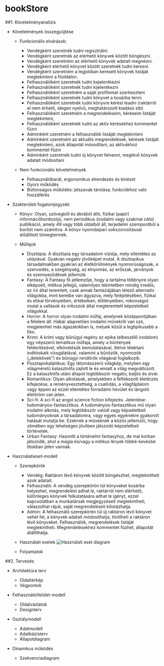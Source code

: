 # bookStore
##1. Követelményanalízis

- Követelmények összegyűjtése

  - Funkcionális elvárások:
  
    + Vendégként szeretnék tudni regisztrálni.
    + Vendégként szeretnék az elérhető könyvek között böngészni.
    + Vendégként szeretném az elérhető könyvek adatait megnézni.
    + Vendégként elérhető könyvet között szeretnék tudni keresni.
    + Vendégként szeretném a legjobban keresett könyvek listáját megtekinteni a főoldalon.
    + Felhasználóként szeretnék tudni bejelentkezni
    + Felhasználóként szeretnék tudni kijelentkezni
    + Felhasználóként szeretném a saját profilomat szerkeszteni
    + Felhasználóként szeretnék tudni könyvet a kosárba tenni.
    + Felhasználóként szeretnék tudni könyvre kérést leadni (raktárról el nem érhető, idegen nyelvű, meghatározott kiadású stb)
    + Felhasználóként szeretném a megrendeléseim, kéréseim listáját megtekinteni, 
    + Felhasználóként szeretnék tudni az aktív kérésekhez kommentet fűzni
    + Adminként szeretném a felhasználók listáját megtekinteni
    + Adminként szeretném az aktuális megrendelések, kérések listáját megtekinteni, azok állapotát mósodítani, az aktívakhoz kommentet fűzni
    + Adminként szeretnék tudni új könyvet felvenni, meglévő könyvek adatait módosítani
    
  - Nem funkcionális követelmények
  
    + Felhasználóbarát, ergonomikus elrendezés és kinézet
    + Gyors működés
    + Biztonságos működés: jelszavak tárolása, funkciókhoz való hozzáférés
    
- Szakterületi fogalomjegyzék

  - Könyv: Olyan, szövegből és ábrából álló, fizikai (papír) információhordozójú, nem periodikus (irodalmi vagy szakmai célú) publikáció, amely 49 vagy több oldalból áll, terjedelmi szempontból a borítót nem számítva. 
  A könyv nyomdaipari sokszorosítással előállított tömegtermék.
  
  - Műfajok
    + Disztópia: A disztópia egy társadalom víziója, mely ellentétes az utópiával. Gyakran negatív jövőképet mutat. A disztopikus társadalmakban gyakran az életkörülmények nyomorúságosak, a szenvedés, a szegénység, az elnyomás, az erőszak, járványok és szennyeződések jellemzik.
    + Fantasy: A Fantasy fő jellemzője, hogy a tartalma többnyire olyan elképzelt, mitikus jellegű, valamilyen tekintetben mindig irreális, az író által teremtett, csak annak fantáziájában létező alternatív világokba, mint keretbe van ágyazva, mely felépítésében, fizikai és etikai törvényeiben, értékeiben, élőlényeiben, rokonságot mutat a vallások és mítoszok által megteremtett képzeletbeli világokkal.
    + Horror: A horror olyan irodalmi műfaj, amelynek középpontjában a félelem áll. Habár alapvetően irodalmi művekről van szó, megjelenhet más ágazatokban is, melyek közül a legtipikusabb a film.
    + Krimi: A krimi vagy bűnügyi regény az epika (elbeszélő irodalom) egy népszerű tematikus műfaja, amely a bűntények felderítésével, elkövetésük bemutatásával, illetve lélektani indítóokaik vizsgálatával, valamint a bűnözők, nyomozók („detektívek”) és bűnügyi rendőrök világával foglalkozik.
    + Posztapokaliptikus: Egy látomásszerű világkép, melyben egy világméretű katasztrófa zajlott le és emiatt a világ megváltozott. Ez a katasztrófa utáni állapot legtöbbször negatív, baljós és sivár.
    + Romantikus: Olyan alkotások, amelyekben a felfokozott életérzés kifejezése, a reményvesztettség, a csalódás, a világfájdalom vagy éppen az ezzel ellentétes forradalmi hevület és lángoló életöröm van jelen.
    + Sci-fi: A sci-fi az angol science fiction kifejezés. Jelentése: tudományos-fantasztikus. A tudományos-fantasztikus mű olyan irodalmi alkotás, mely legtöbbször valódi vagy képzeletbeli tudományoknak a társadalomra, vagy egyes egyénekre gyakorolt hatását mutatja be. Ezeknek a műveknek a közös jellemzői, hogy zömében egy lehetséges jövőben játszódó képzeletbeli történetek.
    + Urban Fantasy: Hasonlít a történelmi fantasyhoz, de mai korban játszódik, ahol a mágia és/vagy a mitikus lények többé-kevésbé titokban jelen vannak.
	

- Használatieset-modell

  - Szerepkörök
    + Vendég: Raktáron lévő könyvek között böngészhet, megtekintheti azok adatait.
    + Felhasználó: A vendég szerepkörön túl könyveket kosárba helyezhet, megrendelést adhat le, raktárról nem elérhető, különleges könyvek felkutatására adhat le igényt, ezzel kapcsolatban a munkatársak megjegyzéseit megtekintheti, válaszolhat rájuk, saját megrendeléseit kilistázhatja.
    + Admin: A felhasználó szerepkörén túl új raktáron lévő könyvet vehet fel, a könyvek adatait módosíthatja, törölheti a raktáron lévő könyveket. Felhasználók, megrendelések listáját megtekintheti. Megrendelésekhez kommentet fűzhet, állapotát átállíthatja.
			
  - Használati esetek
    ![Használati eset diagram](docs/images/haszn_eset_diag.png)
  - Folyamatok 

##2. Tervezés

- Architektúra terv

    - Oldaltérkép
    - Végpontok
    
- Felhasználóifelület-modell

    - Oldalvázlatok
    - Designterv
    
- Osztálymodell

    - Adatmodell
    - Adatbázisterv
    - Állapotdiagram
    
- Dinamikus működés

    - Szekvenciadiagram
    
    
    
    
    
    
    
    
    
    
